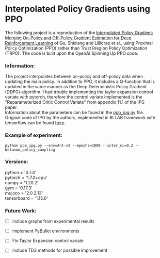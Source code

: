 # Interpolated Policy Gradients using PPO

The following project is a reproduction of the [Interpolated Policy Gradient: Merging On-Policy and Off-Policy Gradient Estimation for Deep Reinforcement Learning](https://arxiv.org/abs/1706.00387 "Named link title") of Gu, Shixiang and Lillicrap et al., using Proximal Policy Optimization (PPO) rather than Trust Rregion Policy Optimization (TRPO). The code is built upon the OpenAI Spinning Up PPO code.

### Information:
The project interpolates between on-policy and off-policy data when updating the main policy. In addition to PPO, it includes a Q-function that is updated in the same manner 
as the Deep Deterministic Policy Gradient (DDPG) algorithm.
I had trouble implementing the taylor expansion control variate with pytorch, therefore the control variate implemented is the "Reparameterized Critic Control Variate" from appendix 11.1 of the IPG paper.  
Information about the parameters can be found in the [ppo_ipg.py](https://github.com/pavlosSkev/ipg_ppo/blob/main/ppo_ipg.py) file.  
Original code of IPG by the authors, implemented in RLLAB framework with tensorflow can be found [here](https://github.com/shaneshixiang/rllabplusplus).


### Example of experiment:
`python ppo_ipg.py --env=Ant-v3 --epochs=1000 --inter_nu=0.2 --beta=on_policy_sampling`

### Versions:
python = '3.7.4'  
pytorch = '1.7.0+cpu'  
numpy = '1.20.2'  
gym = '0.17.3'  
mujoco = '2.0.2.13'  
tensorboard = '1.15.0'

### Future Work:
- [ ] Include graphs from experimental results
- [ ] Implement PyBullet environments
- [ ] Fix Taylor Expansion control variate
- [ ] Include TD3 methods for possible improvement

